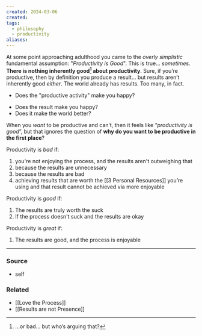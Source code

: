 ```yaml
---
created: 2024-03-06
created:
tags:
  - philosophy
  - productivity
aliases:
---
```

At some point approaching adulthood you came to the *overly simplistic* fundamental assumption: "*Productivity is Good*". This is true… *sometimes*. **There is nothing inherently good[^1] about productivity**. Sure, if you’re productive, then by definition you produce a result... but results aren’t inherently good *either*. The world already has results. Too many, in fact.

* Does the "productive activity" make you happy?
- Does the result make you happy?
- Does it make the world better?

When you *want* to be productive and can’t, then it feels like “*productivity is good*”, but that ignores the question of **why do you want to be productive in the first place**?

Productivity is *bad* if:

1) you're not enjoying the process, and the results aren't outweighing that
2) because the results are unnecessary
3) because the results are bad
4) achieving results that are worth the [[3 Personal Resources]] you’re using and that result cannot be achieved via more enjoyable 

Productivity is *good* if:

1) The results are truly worth the suck
2) If the process doesn't suck and the results are okay

Productivity is *great* if:

1) The results are good, and the process is enjoyable

[^1]: …or bad… but who’s arguing that?

****
### Source
- self
### Related
- [[Love the Process]]
- [[Results are not Presence]]